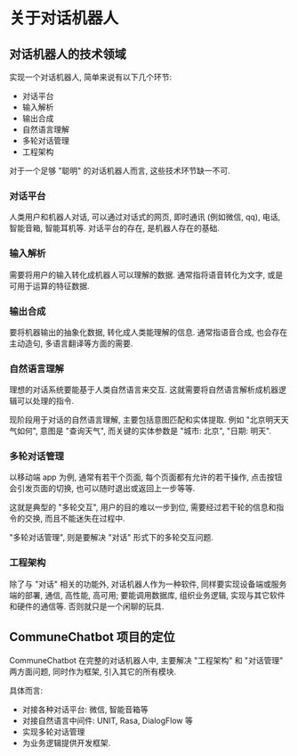 #   关于对话机器人

##  对话机器人的技术领域

实现一个对话机器人, 简单来说有以下几个环节:

-   对话平台
-   输入解析
-   输出合成
-   自然语言理解
-   多轮对话管理
-   工程架构

对于一个足够 "聪明" 的对话机器人而言, 这些技术环节缺一不可.

### 对话平台

人类用户和机器人对话, 可以通过对话式的网页, 即时通讯 (例如微信, qq), 电话, 智能音箱, 智能耳机等. 对话平台的存在, 是机器人存在的基础.

### 输入解析

需要将用户的输入转化成机器人可以理解的数据. 通常指将语音转化为文字, 或是可用于运算的特征数据.

### 输出合成

要将机器输出的抽象化数据, 转化成人类能理解的信息. 通常指语音合成, 也会存在主动造句, 多语言翻译等方面的需要.

### 自然语言理解

理想的对话系统要能基于人类自然语言来交互. 这就需要将自然语言解析成机器逻辑可以处理的指令.

现阶段用于对话的自然语言理解, 主要包括意图匹配和实体提取. 例如 "北京明天天气如何", 意图是 "查询天气", 而关键的实体参数是 "城市: 北京", "日期: 明天".

### 多轮对话管理

以移动端 app 为例, 通常有若干个页面, 每个页面都有允许的若干操作, 点击按钮会引发页面的切换, 也可以随时退出或返回上一步等等.

这就是典型的 "多轮交互", 用户的目的难以一步到位, 需要经过若干轮的信息和指令的交换, 而且不能迷失在过程中.

"多轮对话管理", 则是要解决 "对话" 形式下的多轮交互问题.

### 工程架构

除了与 "对话" 相关的功能外, 对话机器人作为一种软件, 同样要实现设备端或服务端的部署, 通信, 高性能, 高可用; 要能调用数据库, 组织业务逻辑, 实现与其它软件和硬件的通信等. 否则就只是一个闲聊的玩具.

##  CommuneChatbot 项目的定位

CommuneChatbot 在完整的对话机器人中, 主要解决 "工程架构" 和 "对话管理" 两方面问题, 同时作为框架, 引入其它的所有模块.

具体而言:

-   对接各种对话平台: 微信, 智能音箱等
-   对接自然语言中间件: UNIT, Rasa, DialogFlow 等
-   实现多轮对话管理
-   为业务逻辑提供开发框架.






